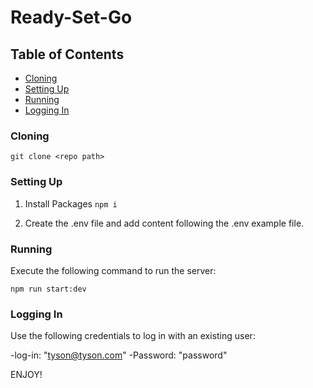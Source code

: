 # Ready-Set-Go

## Table of Contents

- [Cloning](#cloning)
- [Setting Up](#setting-up)
- [Running](#running)
- [Logging In](#logging-in)

### Cloning

`git clone <repo path>`

### Setting Up

1. Install Packages
   `npm i `

2. Create the .env file and add content following the .env example file.

### Running

Execute the following command to run the server:

`npm run start:dev`

### Logging In

Use the following credentials to log in with an existing user:

-log-in: "tyson@tyson.com"
-Password: "password"

ENJOY!
